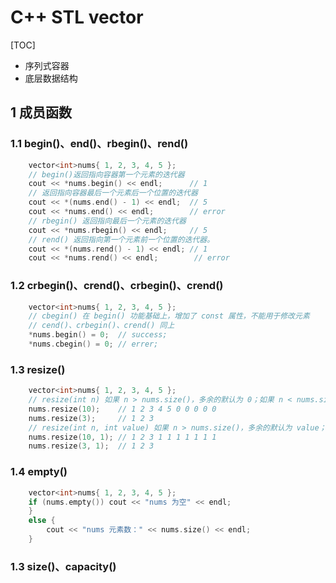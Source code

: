 # C++ STL vector
[TOC]
- 序列式容器
- 底层数据结构
## 1 成员函数
### 1.1 begin()、end()、rbegin()、rend()
```C++
    vector<int>nums{ 1, 2, 3, 4, 5 };
    // begin()返回指向容器第一个元素的迭代器
    cout << *nums.begin() << endl;      // 1
    // 返回指向容器最后一个元素后一个位置的迭代器
    cout << *(nums.end() - 1) << endl;  // 5
    cout << *nums.end() << endl;        // error
    // rbegin() 返回指向最后一个元素的迭代器
    cout << *nums.rbegin() << endl;     // 5
    // rend() 返回指向第一个元素前一个位置的迭代器。
    cout << *(nums.rend() - 1) << endl; // 1
    cout << *nums.rend() << endl;        // error
```
### 1.2 crbegin()、crend()、crbegin()、crend()
```C++
    vector<int>nums{ 1, 2, 3, 4, 5 };
    // cbegin() 在 begin() 功能基础上，增加了 const 属性，不能用于修改元素
    // cend()、crbegin()、crend() 同上
    *nums.begin() = 0;  // success;
    *nums.cbegin() = 0; // errer;
```
### 1.3 resize()
```C++
    vector<int>nums{ 1, 2, 3, 4, 5 };
    // resize(int n) 如果 n > nums.size()，多余的默认为 0；如果 n < nums.size()，额外的元素将被移除
    nums.resize(10);    // 1 2 3 4 5 0 0 0 0 0
    nums.resize(3);     // 1 2 3
    // resize(int n, int value) 如果 n > nums.size()，多余的默认为 value；如果 n < nums.size()，额外的元素将被移除
    nums.resize(10, 1); // 1 2 3 1 1 1 1 1 1 1
    nums.resize(3, 1);  // 1 2 3
```
### 1.4 empty()
```C++
    vector<int>nums{ 1, 2, 3, 4, 5 };
    if (nums.empty()) cout << "nums 为空" << endl;
    }
    else {
        cout << "nums 元素数：" << nums.size() << endl;
    }
```
### 1.3 size()、capacity()
```C++

```